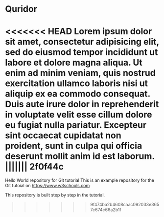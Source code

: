 # Quridor
<<<<<<< HEAD
Lorem ipsum dolor sit amet, consectetur adipisicing elit, sed do eiusmod tempor incididunt ut labore et dolore magna aliqua. Ut enim ad minim veniam, quis nostrud exercitation ullamco laboris nisi ut aliquip ex ea commodo consequat. Duis aute irure dolor in reprehenderit in voluptate velit esse cillum dolore eu fugiat nulla pariatur. Excepteur sint occaecat cupidatat non proident, sunt in culpa qui officia deserunt mollit anim id est laborum.
||||||| 2f0f44c
=======
Hello World repository for Git tutorial
This is an example repository for the Git tutoial on https://www.w3schools.com

This repository is built step by step in the tutorial.
>>>>>>> 9f474ba2b4608caac092033e3657c674c66a2b1f
